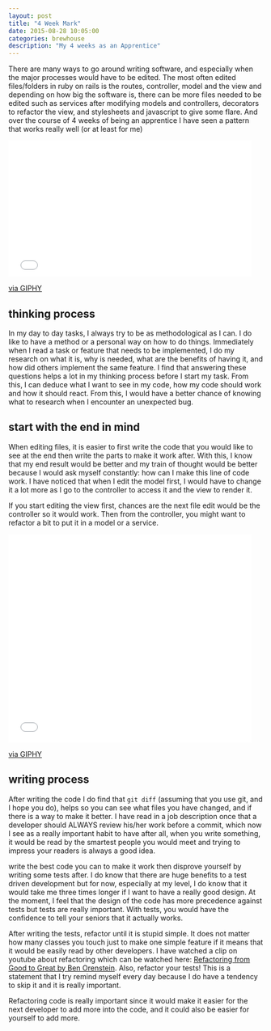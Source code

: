 ```yaml
---
layout: post
title: "4 Week Mark"
date: 2015-08-28 10:05:00
categories: brewhouse
description: "My 4 weeks as an Apprentice"
---
```


There are many ways to go around writing software, and especially when the major processes would have to be edited. The most often edited files/folders in ruby on rails is the routes, controller, model and the view and depending on how big the software is, there can be more files needed to be edited such as services after modifying models and controllers, decorators to refactor the view, and stylesheets and javascript to give some flare. And over the course of 4 weeks of being an apprentice I have seen a pattern that works really well (or at least for me)

<!-- break -->

<iframe src="//giphy.com/embed/13HgwGsXF0aiGY" width="480" height="270" frameBorder="0" class="giphy-embed" allowFullScreen></iframe><p><a href="http://giphy.com/gifs/13HgwGsXF0aiGY">via GIPHY</a></p>

## thinking process ##
In my day to day tasks, I always try to be as methodological as I can. I do like to have a method or a personal way on how to do things. Immediately when I read a task or feature that needs to be implemented, I do my research on what it is, why is needed, what are the benefits of having it, and how did others implement the same feature. I find that answering these questions helps a lot in my thinking process before I start my task. From this, I can deduce what I want to see in my code, how my code should work and how it should react. From this, I would have a better chance of knowing what to research when I encounter an unexpected bug.

## start with the end in mind ##
When editing files, it is easier to first write the code that you would like to see at the end then write the parts to make it work after. With this, I know that my end result would be better and my train of thought would be better because I would ask myself constantly: how can I make this line of code work. I have noticed that when I edit the model first, I would have to change it a lot more as I go to the controller to access it and the view to render it.

If you start editing the view first, chances are the next file edit would be the controller so it would work. Then from the controller, you might want to refactor a bit to put it in a model or a service.

<iframe src="//giphy.com/embed/XTAqdwCL2oEus" width="480" height="413" frameBorder="0" class="giphy-embed" allowFullScreen></iframe><p><a href="http://giphy.com/gifs/hackers-movie-virtual-XTAqdwCL2oEus">via GIPHY</a></p>

## writing process ##
After writing the code I do find that `git diff` (assuming that you use git, and I hope you do), helps so you can see what files you have changed, and if there is a way to make it better. I have read in a job description once that a developer should ALWAYS review his/her work before a commit, which now I see as a really important habit to have after all, when you write something, it would be read by the smartest people you would meet and trying to impress your readers is always a good idea.

write the best code you can to make it work then disprove yourself by writing some tests after. I do know that there are huge benefits to a test driven development but for now, especially at my level, I do know that it would take me three times longer if I want to have a really good design. At the moment, I feel that the design of the code has more precedence against tests but tests are really important. With tests, you would have the confidence to tell your seniors that it actually works.

After writing the tests, refactor until it is stupid simple. It does not matter how many classes you touch just to make one simple feature if it means that it would be easily read by other developers. I have watched a clip on youtube about refactoring which can be watched here: [Refactoring from Good to Great by Ben Orenstein](https://www.youtube.com/watch?v=DC-pQPq0acs).
Also, refactor your tests! This is a statement that I try remind myself every day because I do have a tendency to skip it and it is really important.

Refactoring code is really important since it would make it easier for the next developer to add more into the code, and it could also be easier for yourself to add more.
